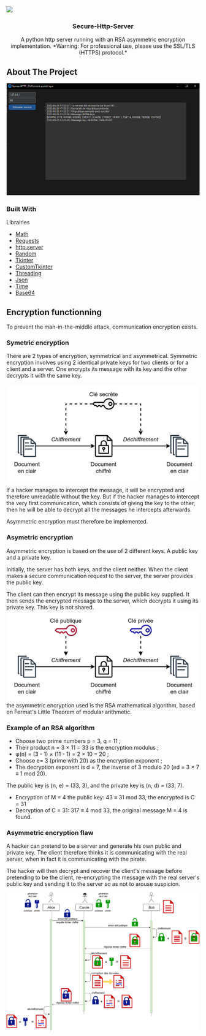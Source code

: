 <img src="https://img.shields.io/badge/RSA Implementation in HTTP Server-README-blue">
<h3 align="center">Secure-Http-Server</h3>

<p align="center">
    A python http server running with an RSA asymmetric encryption implementation.
    *Warning: For professional use, please use the SSL/TLS (HTTPS) protocol.*
    <br>

 
## About The Project
<img src="assets/preview.png" alt="preview">

### Built With
Librairies 
* [Math](https://docs.python.org/3/library/math.html)
* [Requests](https://github.com/psf/requests)
* [http.server](https://docs.python.org/3/library/http.server.html)
* [Random](https://docs.python.org/fr/3/library/random.html)
* [Tkinter](https://docs.python.org/fr/3/library/tkinter.html)
* [CustomTkinter](https://customtkinter.tomschimansky.com/)
* [Threading](https://docs.python.org/fr/3/library/threading.html)
* [Json](https://docs.python.org/fr/3/library/json.html?highlight=json#module-json)
* [Time](https://docs.python.org/fr/3/library/time.html?highlight=time#module-time)
* [Base64](https://docs.python.org/fr/3/library/base64.html?highlight=base64#module-base64)

  
## Encryption functionning
To prevent the man-in-the-middle attack, communication encryption exists.

### Symetric encryption
There are 2 types of encryption, symmetrical and asymmetrical.
Symmetric encryption involves using 2 identical private keys for two clients or for a client and a server. One encrypts its message with its key and the other decrypts it with the same key. 

<img src="assets/symetric.png" alt="symetric">

If a hacker manages to intercept the message, it will be encrypted and therefore unreadable without the key. But if the hacker manages to intercept the very first communication, which consists of giving the key to the other, then he will be able to decrypt all the messages he intercepts afterwards. 

Asymmetric encryption must therefore be implemented.

### Asymetric encryption
Asymmetric encryption is based on the use of 2 different keys. A public key and a private key.

Initially, the server has both keys, and the client neither. When the client makes a secure communication request to the server, the server provides the public key. 

The client can then encrypt its message using the public key supplied. It then sends the encrypted message to the server, which decrypts it using its private key. This key is not shared.
<img src="assets/asymetric.png" alt="asymetric">
the asymmetric encryption used is the RSA mathematical algorithm, based on Fermat's Little Theorem of modular arithmetic.

### Example of an RSA algorithm

* Choose two prime numbers p = 3, q = 11 ;
* Their product n = 3 × 11 = 33 is the encryption modulus ;
* φ(n) = (3 - 1) × (11 - 1) = 2 × 10 = 20 ;
* Choose e= 3 (prime with 20) as the encryption exponent ;
* The decryption exponent is d = 7, the inverse of 3 modulo 20 (ed = 3 × 7 ≡ 1 mod 20).

The public key is (n, e) = (33, 3), and the private key is (n, d) = (33, 7). 

* Encryption of M = 4 the public key: 43 ≡ 31 mod 33, the encrypted is C = 31 
* Decryption of C = 31: 317 ≡ 4 mod 33, the original message M = 4 is found.
  
### Asymmetric encryption flaw
A hacker can pretend to be a server and generate his own public and private key. The client therefore thinks it is communicating with the real server, when in fact it is communicating with the pirate.

The hacker will then decrypt and recover the client's message before pretending to be the client, re-encrypting the message with the real server's public key and sending it to the server so as not to arouse suspicion.

<img src="assets/flaw.png" alt="flaw">

